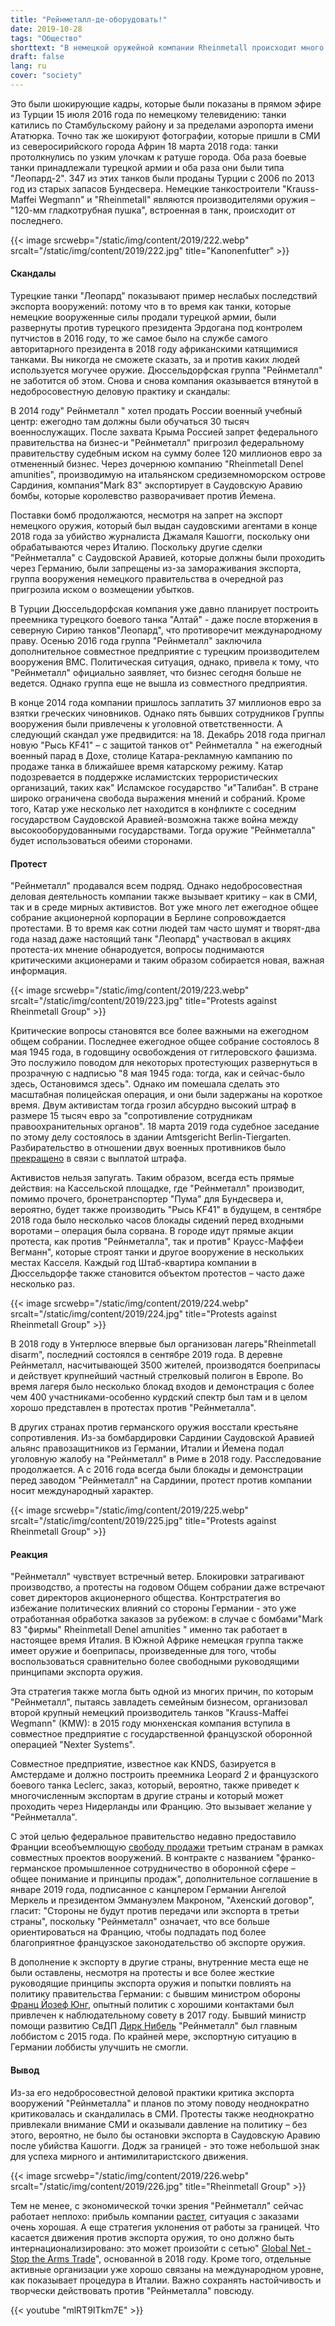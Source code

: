 ```yaml
---
title: "Рейнметалл-де-оборудовать!"
date: 2019-10-28
tags: "Общество"
shorttext: "В немецкой оружейной компании Rheinmetall происходит много всего: постоянно новые скандалы, деликатные планы поглощения, сломанный бизнес, ожидание судебных разбирательств и протестов."
draft: false
lang: ru
cover: "society"
---
```


Это были шокирующие кадры, которые были показаны в прямом эфире из Турции 15 июля 2016 года по немецкому телевидению: танки катились по Стамбульскому району и за пределами аэропорта имени Ататюрка. Точно так же шокируют фотографии, которые пришли в СМИ из северосирийского города Африн 18 марта 2018 года: танки протолкнулись по узким улочкам к ратуше города. Оба раза боевые танки принадлежали турецкой армии и оба раза они были типа "Леопард-2". 347 из этих танков были проданы Турции с 2006 по 2013 год из старых запасов Бундесвера. Немецкие танкостроители "Krauss-Maffei Wegmann" и "Rheinmetall" являются производителями оружия – "120-мм гладкотрубная пушка", встроенная в танк, происходит от последнего.

{{< image srcwebp="/static/img/content/2019/222.webp" srcalt="/static/img/content/2019/222.jpg" title="Kanonenfutter" >}}

#### Скандалы

Турецкие танки "Леопард" показывают пример неслабых последствий экспорта вооружений: потому что в то время как танки, которые немецкие вооруженные силы продали турецкой армии, были развернуты против турецкого президента Эрдогана под контролем путчистов в 2016 году, то же самое было на службе самого авторитарного президента в 2018 году африканскими катящимися танками. Вы никогда не сможете сказать, за и против каких людей используется могучее оружие. Дюссельдорфская группа "Рейнметалл" не заботится об этом. Снова и снова компания оказывается втянутой в недобросовестную деловую практику и скандалы:

В 2014 году" Рейнметалл " хотел продать России военный учебный центр: ежегодно там должны были обучаться 30 тысяч военнослужащих. После захвата Крыма Россией запрет федерального правительства на бизнес-и "Рейнметалл" пригрозил федеральному правительству судебным иском на сумму более 120 миллионов евро за отмененный бизнес. Через дочернюю компанию "Rheinmetall Denel amunities", производимую на итальянском средиземноморском острове Сардиния, компания"Mark 83" экспортирует в Саудовскую Аравию бомбы, которые королевство разворачивает против Йемена.

Поставки бомб продолжаются, несмотря на запрет на экспорт немецкого оружия, который был выдан саудовскими агентами в конце 2018 года за убийство журналиста Джамаля Кашогги, поскольку они обрабатываются через Италию. Поскольку другие сделки "Рейнметалла" с Саудовской Аравией, которые должны были проходить через Германию, были запрещены из-за замораживания экспорта, группа вооружения немецкого правительства в очередной раз пригрозила иском о возмещении убытков.

В Турции Дюссельдорфская компания уже давно планирует построить преемника турецкого боевого танка "Алтай" - даже после вторжения в северную Сирию танков"Леопард", что противоречит международному праву. Осенью 2016 года группа "Рейнметалл" заключила дополнительное совместное предприятие с турецким производителем вооружения BMC. Политическая ситуация, однако, привела к тому, что "Рейнметалл" официально заявляет, что бизнес сегодня больше не ведется. Однако группа еще не вышла из совместного предприятия.

В конце 2014 года компании пришлось заплатить 37 миллионов евро за взятки греческих чиновников. Однако пять бывших сотрудников Группы вооружения были привлечены к уголовной ответственности. А следующий скандал уже предвидится: на 18. Декабрь 2018 года пригнал новую "Рысь KF41" – с защитой танков от" Рейнметалла " на ежегодный военный парад в Дохе, столице Катара-рекламную кампанию по продаже танка в ближайшее время катарскому режиму. Катар подозревается в поддержке исламистских террористических организаций, таких как" Исламское государство "и"Талибан". В стране широко ограничена свобода выражения мнений и собраний. Кроме того, Катар уже несколько лет находится в конфликте с соседним государством Саудовской Аравией-возможна также война между высокооборудованными государствами. Тогда оружие "Рейнметалла" будет использоваться обеими сторонами.

#### Протест

"Рейнметалл" продавался всем подряд. Однако недобросовестная деловая деятельность компании также вызывает критику – как в СМИ, так и в среде мирных активистов. Вот уже много лет ежегодное общее собрание акционерной корпорации в Берлине сопровождается протестами. В то время как сотни людей там часто шумят и творят-два года назад даже настоящий танк "Леопард" участвовал в акциях протеста-их мнение обнародуется, вопросы поднимаются критическими акционерами и таким образом собирается новая, важная информация.

{{< image srcwebp="/static/img/content/2019/223.webp" srcalt="/static/img/content/2019/223.jpg" title="Protests against Rheinmetall Group" >}}

Критические вопросы становятся все более важными на ежегодном общем собрании. Последнее ежегодное общее собрание состоялось 8 мая 1945 года, в годовщину освобождения от гитлеровского фашизма.  Это послужило поводом для некоторых протестующих развернуться в прозрачную с надписью "8 мая 1945 года: тогда, как и сейчас-было здесь, Остановимся здесь". Однако им помешала сделать это масштабная полицейская операция, и они были задержаны на короткое время. Двум активистам тогда грозил абсурдно высокий штраф в размере 15 тысяч евро за "сопротивление сотрудникам правоохранительных органов". 18 марта 2019 года судебное заседание по этому делу состоялось в здании Amtsgericht Berlin-Tiergarten. Разбирательство в отношении двух военных противников было [прекращено](https://www.neues-deutschland.de/artikel/1114772.rheinmetall-entwaffnen-prozess-gegen-kriegsgegner-eingestellt.html "Prozess gegen Kriegsgegner eingestellt") в связи с выплатой штрафа.

Активистов нельзя запугать. Таким образом, всегда есть прямые действия: на Кассельской площадке, где "Рейнметалл" производит, помимо прочего, бронетранспортер "Пума" для Бундесвера и, вероятно, будет также производить "Рысь KF41" в будущем, в сентябре 2018 года было несколько часов блокады сидений перед входными воротами – операция была сорвана. В городе идут прямые акции протеста, как против "Рейнметалла", так и против" Краусс-Маффеи Вегманн", которые строят танки и другое вооружение в нескольких местах Касселя. Каждый год Штаб-квартира компании в Дюссельдорфе также становится объектом протестов – часто даже несколько раз.

{{< image srcwebp="/static/img/content/2019/224.webp" srcalt="/static/img/content/2019/224.jpg" title="Protests against Rheinmetall Group" >}}

В 2018 году в Унтерлюсе впервые был организован лагерь"Rheinmetall disarm", последний состоялся в сентябре 2019 года. В деревне Рейнметалл, насчитывающей 3500 жителей, производятся боеприпасы и действует крупнейший частный стрелковый полигон в Европе. Во время лагеря было несколько блокад входов и демонстрация с более чем 400 участниками-особенно курдский спектр был там и в целом хорошо представлен в протестах против "Рейнметалла".

В других странах против германского оружия восстали крестьяне сопротивления. Из-за бомбардировки Сардинии Саудовской Аравией альянс правозащитников из Германии, Италии и Йемена подал уголовную жалобу на "Рейнметалл" в Риме в 2018 году. Расследование продолжается. А с 2016 года всегда были блокады и демонстрации перед заводом "Рейнметалл" на Сардинии, протест против компании носит международный характер.

{{< image srcwebp="/static/img/content/2019/225.webp" srcalt="/static/img/content/2019/225.jpg" title="Protests against Rheinmetall Group" >}}

#### Реакция

"Рейнметалл" чувствует встречный ветер. Блокировки затрагивают производство, а протесты на годовом Общем собрании даже встречают совет директоров акционерного общества. Контрстратегия во избежание политических влияний со стороны Германии - это уже отработанная обработка заказов за рубежом: в случае с бомбами"Mark 83 "фирмы" Rheinmetall Denel amunities " именно так работает в настоящее время Италия. В Южной Африке немецкая группа также имеет оружие и боеприпасы, произведенные для того, чтобы воспользоваться сравнительно более свободными руководящими принципами экспорта оружия.

Эта стратегия также могла быть одной из многих причин, по которым "Рейнметалл", пытаясь завладеть семейным бизнесом, организовал второй крупный немецкий производитель танков "Krauss-Maffei Wegmann" (KMW): в 2015 году мюнхенская компания вступила в совместное предприятие с государственной французской оборонной операцией "Nexter Systems".

Совместное предприятие, известное как KNDS, базируется в Амстердаме и должно построить преемника Leopard 2 и французского боевого танка Leclerc, заказ, который, вероятно, также приведет к многочисленным экспортам в другие страны и который может проходить через Нидерланды или Францию. Это вызывает желание у "Рейнметалла".

С этой целью федеральное правительство недавно предоставило Франции всеобъемлющую [свободу продажи](https://www.spiegel.de/politik/deutschland/ruestungsexporte-deutsch-franzoesisches-geheimpapier-a-1253393.html "Deutsch-französisches Geheimpapier regelt Waffenexporte neu") третьим странам в рамках совместных проектов вооружений. В контракте с названием "франко-германское промышленное сотрудничество в оборонной сфере – общее понимание и принципы продаж", дополнительное соглашение в январе 2019 года, подписанное с канцлером Германии Ангелой Меркель и президентом Эммануэлем Макроном, "Ахенский договор", гласит: "Стороны не будут против передачи или экспорта в третьи страны", поскольку "Рейнметалл" означает, что все больше ориентироваться на Францию, чтобы подпадать под более благоприятное французское законодательство об экспорте оружия.

В дополнение к экспорту в другие страны, внутренние места еще не были оставлены, несмотря на протесты и все более жесткие руководящие принципы экспорта оружия и попытки повлиять на политику правительства Германии: с бывшим министром обороны [Франц Йозеф Юнг](https://www.zeit.de/wirtschaft/unternehmen/2017-05/rheinmetall-franz-josef-jung-tuerkei-waffen-panzer "Ex-Verteidigungsminister Jung wird Aufsichtsrat von Rüstungskonzern"), опытный политик с хорошими контактами был привлечен к наблюдательному совету в 2017 году. Бывший министр помощи развитию СвДП [Дирк Нибель](https://www.spiegel.de/politik/deutschland/niebel-kommentar-wechsel-zu-rheinmetall-stinkt-und-aergert-fdp-a-978609.html "Rüstungslobbyist Niebel - Das stinkt") "Рейнметалл" был главным лоббистом с 2015 года. По крайней мере, экспортную ситуацию в Германии лоббисты улучшить не смогли.

#### Вывод

Из-за его недобросовестной деловой практики критика экспорта вооружений "Рейнметалла" и планов по этому поводу неоднократно критиковалась и скандалилась в СМИ. Протесты также неоднократно привлекали внимание СМИ и оказывали давление на политику – без этого, вероятно, не было бы остановки экспорта в Саудовскую Аравию после убийства Кашогги. Додж за границей - это тоже небольшой знак для успеха мирного и антимилитаристского движения.

{{< image srcwebp="/static/img/content/2019/226.webp" srcalt="/static/img/content/2019/226.jpg" title="Rheinmetall Group" >}}

Тем не менее, с экономической точки зрения "Рейнметалл" сейчас работает неплохо: прибыль компании [растет](https://www.isw-muenchen.de/2019/01/ruestungs-explosion-bomben-geschaefte-bundesregierung-im-ruestungswahn/ "Rüstungs-Explosion & Bomben-Geschäfte – Bundesregierung im Rüstungswahn"), ситуация с заказами очень хорошая. А еще стратегия уклонения от работы за границей. Что касается движения против экспорта оружия, то оно должно быть интернационализировано: это может произойти с сетью" [Global Net - Stop the Arms Trade](https://www.gn-stat.org/ "Global Net - Stop the Arms Trade")", основанной в 2018 году. Кроме того, отдельные активные организации уже хорошо связаны на международном уровне, как показывает процедура в Италии. Важно сохранять настойчивость и творчески действовать против "Рейнметалла" повсюду.

{{< youtube "mlRT9ITkm7E" >}}



